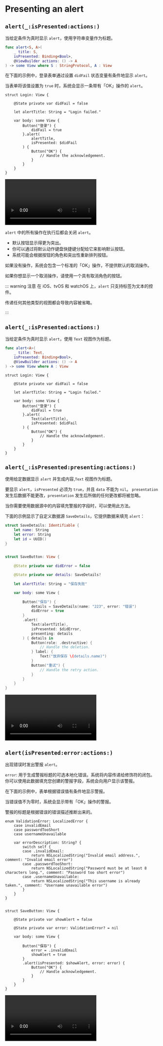 # Presenting an alert

## `alert(_:isPresented:actions:)`

当给定条件为真时显示 `alert`，使用字符串变量作为标题。

```swift
func alert<S, A>(
    _ title: S,
    isPresented: Binding<Bool>,
    @ViewBuilder actions: () -> A
) -> some View where S : StringProtocol, A : View
```

在下面的示例中，登录表单通过设置 `didFail` 状态变量有条件地显示 `alert`。

当表单将该值设置为 `true` 时，系统会显示一条带有「OK」操作的 `alert`。

```swift{10-17}
struct Login: View {
    
    @State private var didFail = false
    
    let alertTitle: String = "Login failed."

    var body: some View {
        Button("登录") {
            didFail = true
        }.alert(
            alertTitle,
            isPresented: $didFail
        ) {
            Button("OK") {
                // Handle the acknowledgement.
            }
        }
    }
}
```
<video src="../../video/Alert.mp4" controls="controls"></video>

`alert` 中的所有操作在执行后都会关闭 `alert`。

- 默认按钮显示得更为突出。
- 你可以通过将默认动作键盘快捷键分配给它来影响默认按钮。
- 系统可能会根据按钮的角色和突出性重新排列按钮。

如果没有操作，系统会包含一个标准的「OK」操作，不提供默认的取消操作。

如果你想显示一个取消操作，请使用一个具有取消角色的按钮。

::: warning 注意
在 iOS、tvOS 和 watchOS 上，`alert` 只支持标签为文本的控件。

传递任何其他类型的视图都会导致内容被省略。

:::

## `alert(_:isPresented:actions:)`


当给定条件为真时显示 `alert`，使用 `Text` 视图作为标题。

```swift
func alert<A>(
    _ title: Text,
    isPresented: Binding<Bool>,
    @ViewBuilder actions: () -> A
) -> some View where A : View
```

```swift{11}
struct Login: View {
    
    @State private var didFail = false
    
    let alertTitle: String = "Login failed."

    var body: some View {
        Button("登录") {
            didFail = true
        }.alert(
            Text(alertTitle),
            isPresented: $didFail
        ) {
            Button("OK") {
                // Handle the acknowledgement.
            }
        }
    }
}

```

## `alert(_:isPresented:presenting:actions:)`

使用给定数据显示 `alert` 并生成内容,`Text` 视图作为标题。

要显示 `alert`，`isPresented` 必须为 `true`，并且 `data` 不能为 `nil`。 `presentation` 发生后数据不能更改，`presentation` 发生后所做的任何更改都将被忽略。

当你需要使用数据源中的内容填充警报的字段时，可以使用此方法。

下面的示例显示了自定义数据源 `SaveDetails`，它提供数据来填充 `alert`：

```swift
struct SaveDetails: Identifiable {
    let name: String
    let error: String
    let id = UUID()
}


struct SaveButton: View {
    
    @State private var didError = false
    
    @State private var details: SaveDetails?
    
    let alertTitle: String = "保存失败"

    var body: some View {
            
        Button("保存") {
            details = SaveDetails(name: "223", error: "错误")
            didError = true
        }
        .alert(
            Text(alertTitle),
            isPresented: $didError,
            presenting: details
        ) { details in
            Button(role: .destructive) {
                // Handle the deletion.
            } label: {
                Text("放弃保存 \(details.name)")
            }
            Button("重试") {
                // Handle the retry action.
            }
        }
    }
}
```
<video src="../../video/AlertPresenting.mp4" controls="controls"></video>

## `alert(isPresented:error:actions:)`

出现错误时发出警报 `alert`。

`error`: 用于生成警报标题的可选本地化错误。系统将内容传递给修饰符的闭包。你可以使用此数据填充您创建的警报字段，系统会向用户显示该警报。

在下面的示例中，表单根据错误值有条件地显示警报。

当错误值不为零时，系统会显示带有「OK」操作的警报。

警报的标题是根据错误的错误描述推断出来的。

```swift{31}
enum ValidationError: LocalizedError {
    case invalidEmail
    case passwordTooShort
    case usernameUnavailable

    var errorDescription: String? {
        switch self {
        case .invalidEmail:
            return NSLocalizedString("Invalid email address.", comment: "Invalid email error")
        case .passwordTooShort:
            return NSLocalizedString("Password must be at least 8 characters long.", comment: "Password too short error")
        case .usernameUnavailable:
            return NSLocalizedString("This username is already taken.", comment: "Username unavailable error")
        }
    }
}


struct SaveButton: View {
    
    @State private var showAlert = false
    
    @State private var error: ValidationError? = nil

    var body: some View {
            
        Button("保存") {
            error = .invalidEmail
            showAlert = true
        }
        .alert(isPresented: $showAlert, error: error) {
            Button("OK") {
                // Handle acknowledgement.
            }
        }
    }
}
```

<video src="../../video/AlertError.mp4" controls="controls"></video>
